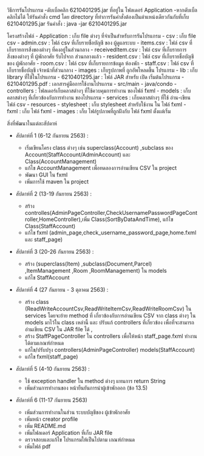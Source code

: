 วิธีการรันโปรแกรม
	-ดับเบิ้ลคลิก 6210401295.jar ที่อยู่ใน โฟลเดอร์ Application
	-หากดับเบิ้ลคลิกไม่ได้ ให้รันคำสั่ง cmd โดย directory ที่ทำการรันคำสั่งต้องเป็นตำแหน่งเดียวกันกับที่เก็บ 6210401295.jar รันคำสั่ง :  java -jar 6210401295.jar

โครงสร้างไฟล์
	- Application : เก็บ file ต่างๆ ที่จำเป็นสำหรับการรันโปรแกรม
		- csv : เก็บ file csv 
			- admin.csv 		: ไฟล์ csv ที่เก็บรายชื่อบัญชี ของ ผู้ดูแลระบบ
			- items.csv 		: ไฟล์ csv ที่เก็บรายการสิ่งของต่างๆ ที่คงอยู่ในส่วนกลาง
			- receivedItem.csv 	: ไฟล์ csv ที่เก็บรายการสิ่งของต่างๆ ที่ ผู้พักอาศัย รับไปจาก ส่วนกลางแล้ว
			- resident.csv 		: ไฟล์ csv ที่เก็บรายชื่อบัญชี ของ ผู้พักอาศัย
			- room.csv 		: ไฟล์ csv ที่เก็บรายการข้อมูล ห้องพัก
			- staff.csv 		: ไฟล์ csv ที่เก็บรายชื่อบัญชี เจ้าหน้าที่ส่วนกลาง
		- images 	   : เก็บรูปภาพที่ ถูกอัพโหลดขึ้น โปรแกรม
		- lib 		   : เก็บ library ที่ใช้ในโปรแกรม
		- 6210401295.jar : ไฟล์ JAR สำหรับ เปิด เริ่มต้นโปรแกรม
		- 6210401295.pdf : เอกสารคู่มือการใช้งานโปรแกรม
	- src/main
		- java/condo
			- controllers 	: โฟลเดอร์เก็บคลาสต่างๆ ที่ใช้ควบคุมการทำงาน ของไฟล์ fxml
			- models 	: เก็บคลาสต่างๆ ที่เกี่ยวข้องกับการทำงาน ของโปรแกรม
			- services 	: เก็บคลาสต่างๆ ที่ใช้ อ่าน-เขียน ไฟล์ csv
		- resources
			- stylesheet 	: เก็บ stylesheet สำหรับใช้งาน ใน ไฟล์ fxml
			- fxml 		: เก็บ ไฟล์ fxml
			- images 	: เก็บ ไฟล์รูปภาพที่ถูกฝังกับ ไฟล์ fxml ตั้งแต่เริ่ม



สิ่งที่พัฒนาในแต่ละสัปดาห์

- สัปดาห์ที่ 1 (6-12 กันยายน 2563) : 
	- เริ่มเขียนโครง class ต่างๆ เช่น superclass(Account) ,subclass ของ Account(StaffAccount/AdminAccount) และ Class(AccountManagement) 
	- แก้ไข AccountManagement เพื่อทดลองการอ่านเขียน CSV ใน project 
	- พัฒนา GUI ใน fxml 
	- เพิ่มการใช้ maven ใน project

- สัปดาห์ที่ 2 (13-19 กันยายน 2563) : 
	- สร้าง controlles(AdminPageController,CheckUsernamePasswordPageController,HomeController),เพิ่ม Class(SortByDataAndTime), แก้ไข Class(StaffAccount) 
	- แก้ไข fxml (admin_page,check_username_password_page,home.fxml และ staff_page)

- สัปดาห์ที่ 3 (20-26 กันยายน 2563) : 
	- สร้าง (superclass(Item) ,subclass(Document,Parcel) ,ItemManagement ,Room ,RoomManagement) ใน models 
	- แก้ไข StaffAccount

- สัปดาห์ที่ 4 (27 กันยายน - 3 ตุลาคม 2563) : 
	- สร้าง class (ReadWriteAccountCsv,ReadWriteItemCsv,ReadWriteRoomCsv) ใน services โดยจะย้าย method ที่ เกี่ยวข้องกับการอ่านเขียน CSV จาก class ต่างๆ ใน models มาไว้ใน class เหล่านี้ และ ปรับแก้ controllers ที่เกี่ยวข้อง เพื่อที่จะสามารถอ่านเขียน CSV ใน JAR file ได้  , 
	- สร้าง StaffPageController ใน controllers เพื่อให้หน้า staff_page.fxml ทำงานได้ตามเกณฑ์กำหนด  
	- แก้ไข/ปรับปรุง controllers(AdminPageController) models(StaffAccount)
	- แก้ไข fxml(staff_page)

- สัปดาห์ที่ 5 (4-10 กันยายน 2563) : 
	- ใช้ exception handler ใน method ต่างๆ แทนการ return String 
	- เพิ่มส่วนการทำงานของ หน้ายืนยันการนำผู้เข้าพักออก (ข้อ 13.5)

- สัปดาห์ที่ 6 (11-17 กันยายน 2563)
	- เพิ่มส่วนการทำงานในส่วน ระบบบัญชีของ ผู้เข้าพักอาศัย
	- เพิ่มหน้า creator profile
	- เพิ่ม README.md
	- เพิ่มโฟลเดอร์ Application ที่เก็บ JAR file
	- ตรวจสอบและแก้ไข โปรแกรมให้เป็นไปตาม เกณฑ์กำหนด
	- เพิ่มไฟล์ pdf




